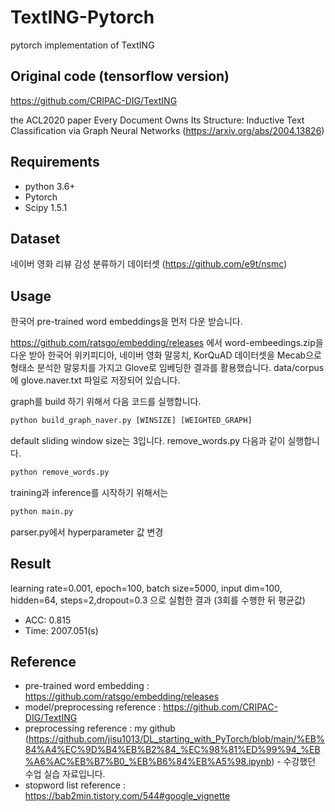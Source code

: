 # TextING-Pytorch
pytorch implementation of TextING

## Original code (tensorflow version)
https://github.com/CRIPAC-DIG/TextING

the ACL2020 paper Every Document Owns Its Structure: Inductive Text Classification via Graph Neural Networks
(https://arxiv.org/abs/2004.13826)

## Requirements
- python 3.6+
- Pytorch 
- Scipy 1.5.1

## Dataset
네이버 영화 리뷰 감성 분류하기 데이터셋 (https://github.com/e9t/nsmc)

## Usage
한국어 pre-trained word embeddings을 먼저 다운 받습니다. 

https://github.com/ratsgo/embedding/releases 에서 word-embeedings.zip을 다운 받아 한국어 위키피디아, 네이버 영화 말뭉치, KorQuAD 데이터셋을 Mecab으로 형태소 분석한 말뭉치를 가지고 Glove로 임베딩한 결과를 활용했습니다.
data/corpus에 glove.naver.txt 파일로 저장되어 있습니다.

graph를 build 하기 위해서 다음 코드를 실행합니다.
``` python
python build_graph_naver.py [WINSIZE] [WEIGHTED_GRAPH]
```
default sliding window size는 3입니다.
remove_words.py 다음과 같이 실행합니다.
```python
python remove_words.py 
```
training과 inference를 시작하기 위해서는
```python
python main.py
```
parser.py에서 hyperparameter 값 변경

## Result
learning rate=0.001, epoch=100, batch size=5000, input dim=100, hidden=64, steps=2,dropout=0.3 으로 실험한 결과 (3회를 수행한 뒤 평균값)
- ACC: 0.815
- Time: 2007.051(s)

## Reference
- pre-trained word embedding : https://github.com/ratsgo/embedding/releases
- model/preprocessing reference : https://github.com/CRIPAC-DIG/TextING
- preprocessing reference : my github (https://github.com/jisu1013/DL_starting_with_PyTorch/blob/main/%EB%84%A4%EC%9D%B4%EB%B2%84_%EC%98%81%ED%99%94_%EB%A6%AC%EB%B7%B0_%EB%B6%84%EB%A5%98.ipynb) - 수강했던 수업 실습 자료입니다.
- stopword list reference : https://bab2min.tistory.com/544#google_vignette

